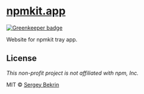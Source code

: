 # [npmkit.app](https://npmkit.app)

[![Greenkeeper badge](https://badges.greenkeeper.io/npmkit/npmkit-website.svg)](https://greenkeeper.io/)

Website for npmkit tray app.

## License

_This non-profit project is not affiliated with npm, Inc._

MIT &copy; [Sergey Bekrin](http://bekrin.me)
